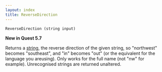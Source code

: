 ```yaml
---
layout: index
title: ReverseDirection
---
```


    ReverseDirection (string input)

**New in Quest 5.7**

Returns a [string](../../types/string.html), the reverse direction of the given string, so "northwest" becomes "southeast", and "in" becomes "out" (or the equivalent for the language you areusing). Only works for the full name (not "nw" for example). Unrecognised strings are returned unaltered.
